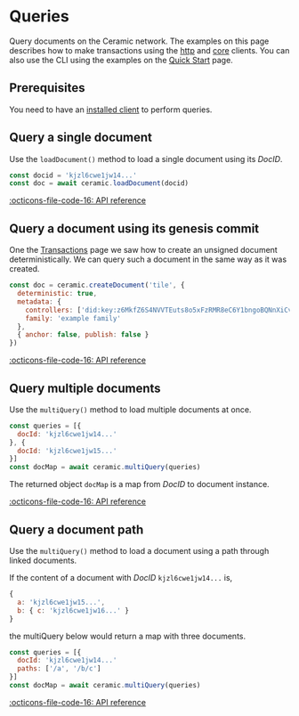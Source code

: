# Queries
Query documents on the Ceramic network. The examples on this page describes how
to make transactions using the [http]() and [core]() clients.
You can also use the CLI using the examples on the [Quick Start](quick-start.md)
page.


## Prerequisites
You need to have an [installed client](installation.md) to perform queries.

## Query a single document
Use the `loadDocument()` method to load a single document using its *DocID*.

``` javascript
const docid = 'kjzl6cwe1jw14...'
const doc = await ceramic.loadDocument(docid)
```

[:octicons-file-code-16: API reference]()

## Query a document using its genesis commit
One the [Transactions](transactions.md#create-a-document-deterministically) page
we saw how to create an unsigned document deterministically. We can query such
a document in the same way as it was created.

``` javascript
const doc = ceramic.createDocument('tile', {
  deterministic: true,
  metadata: {
    controllers: ['did:key:z6MkfZ6S4NVVTEuts8o5xFzRMR8eC6Y1bngoBQNnXiCvhH8H'],
    family: 'example family'
  },
  { anchor: false, publish: false }
})
```

[:octicons-file-code-16: API reference]()


## Query multiple documents
Use the `multiQuery()` method to load multiple documents at once.

``` javascript
const queries = [{
  docId: 'kjzl6cwe1jw14...'
}, {
  docId: 'kjzl6cwe1jw15...'
}]
const docMap = await ceramic.multiQuery(queries)
```

The returned object `docMap` is a map from *DocID* to document instance.

[:octicons-file-code-16: API reference]()

## Query a document path
Use the `multiQuery()` method to load a document using a path through linked
documents.

If the content of a document with *DocID* `kjzl6cwe1jw14...` is,

``` javascript
{
  a: 'kjzl6cwe1jw15...',
  b: { c: 'kjzl6cwe1jw16...' }
}
```
the multiQuery below would return a map with three documents.

``` javascript
const queries = [{
  docId: 'kjzl6cwe1jw14...'
  paths: ['/a', '/b/c']
}]
const docMap = await ceramic.multiQuery(queries)
```
[:octicons-file-code-16: API reference]()
